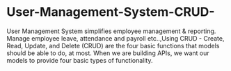 # User-Management-System-CRUD-
User Management System simplifies employee management &amp; reporting. Manage employee leave, attendance and payroll etc..,Using CRUD - Create, Read, Update, and Delete (CRUD) are the four basic functions that models should be able to do, at most. When we are building APIs, we want our models to provide four basic types of functionality.

